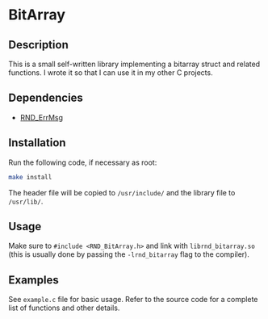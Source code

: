 # BitArray

## Description

This is a small self-written library implementing a bitarray struct and related functions.
I wrote it so that I can use it in my other C projects.

## Dependencies

- [RND\_ErrMsg](https://github.com/randoragon/rnd-libs/tree/master/errmsg)

## Installation

Run the following code, if necessary as root:

```sh
make install
```

The header file will be copied to `/usr/include/` and the library file to `/usr/lib/`.

## Usage

Make sure to `#include <RND_BitArray.h>` and link with `librnd_bitarray.so` (this is usually
done by passing the `-lrnd_bitarray` flag to the compiler).

## Examples

See `example.c` file for basic usage. Refer to the source code for a complete list of functions
and other details.

